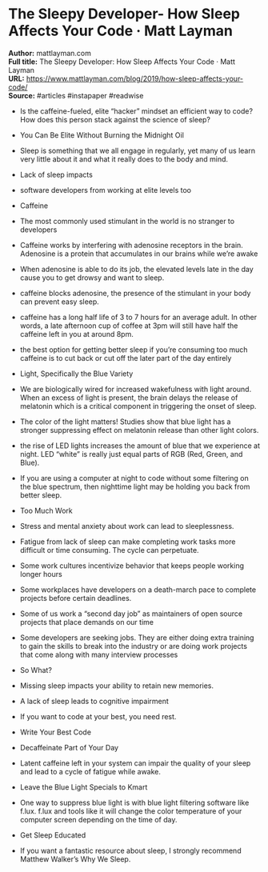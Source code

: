 # The Sleepy Developer- How Sleep Affects Your Code · Matt Layman

**Author:** mattlayman.com  
**Full title:** The Sleepy Developer: How Sleep Affects Your Code · Matt Layman  
**URL:** https://www.mattlayman.com/blog/2019/how-sleep-affects-your-code/  
**Source:** #articles #instapaper #readwise

- Is the caffeine-fueled, elite “hacker” mindset an efficient way to code? How does this person stack against the science of sleep? 
   
- You Can Be Elite Without Burning the Midnight Oil 
   
- Sleep is something that we all engage in regularly, yet many of us learn very little about it and what it really does to the body and mind. 
   
- Lack of sleep impacts 
   
- software developers from working at elite levels too 
   
- Caffeine 
   
- The most commonly used stimulant in the world is no stranger to developers 
   
- Caffeine works by interfering with adenosine receptors in the brain. Adenosine is a protein that accumulates in our brains while we’re awake 
   
- When adenosine is able to do its job, the elevated levels late in the day cause you to get drowsy and want to sleep. 
   
- caffeine blocks adenosine, the presence of the stimulant in your body can prevent easy sleep. 
   
- caffeine has a long half life of 3 to 7 hours for an average adult. In other words, a late afternoon cup of coffee at 3pm will still have half the caffeine left in you at around 8pm. 
   
- the best option for getting better sleep if you’re consuming too much caffeine is to cut back or cut off the later part of the day entirely 
   
- Light, Specifically the Blue Variety 
   
- We are biologically wired for increased wakefulness with light around. When an excess of light is present, the brain delays the release of melatonin which is a critical component in triggering the onset of sleep. 
   
- The color of the light matters! Studies show that blue light has a stronger suppressing effect on melatonin release than other light colors. 
   
- the rise of LED lights increases the amount of blue that we experience at night. LED “white” is really just equal parts of RGB (Red, Green, and Blue). 
   
- If you are using a computer at night to code without some filtering on the blue spectrum, then nighttime light may be holding you back from better sleep. 
   
- Too Much Work 
   
- Stress and mental anxiety about work can lead to sleeplessness. 
   
- Fatigue from lack of sleep can make completing work tasks more difficult or time consuming. The cycle can perpetuate. 
   
- Some work cultures incentivize behavior that keeps people working longer hours 
   
- Some workplaces have developers on a death-march pace to complete projects before certain deadlines. 
   
- Some of us work a “second day job” as maintainers of open source projects that place demands on our time 
   
- Some developers are seeking jobs. They are either doing extra training to gain the skills to break into the industry or are doing work projects that come along with many interview processes 
   
- So What? 
   
- Missing sleep impacts your ability to retain new memories. 
   
- A lack of sleep leads to cognitive impairment 
   
- If you want to code at your best, you need rest. 
   
- Write Your Best Code 
   
- Decaffeinate Part of Your Day 
   
- Latent caffeine left in your system can impair the quality of your sleep and lead to a cycle of fatigue while awake. 
   
- Leave the Blue Light Specials to Kmart 
   
- One way to suppress blue light is with blue light filtering software like f.lux. f.lux and tools like it will change the color temperature of your computer screen depending on the time of day. 
   
- Get Sleep Educated 
   
- If you want a fantastic resource about sleep, I strongly recommend Matthew Walker’s Why We Sleep. 
   
